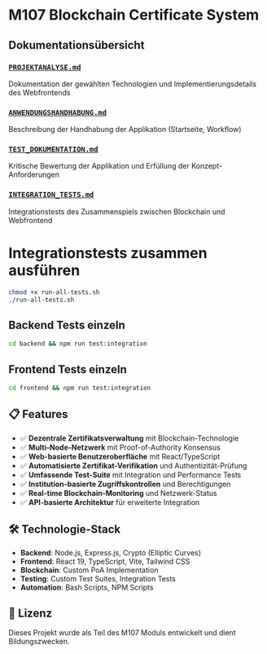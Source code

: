 # M107 Blockchain Certificate System

## Dokumentationsübersicht

### [`PROJEKTANALYSE.md`](./PROJEKTANALYSE.md)
Dokumentation der gewählten Technologien und Implementierungsdetails des Webfrontends

### [`ANWENDUNGSHANDHABUNG.md`](./ANWENDUNGSHANDHABUNG.md)
Beschreibung der Handhabung der Applikation (Startseite, Workflow)

### [`TEST_DOKUMENTATION.md`](./TEST_DOKUMENTATION.md)
Kritische Bewertung der Applikation und Erfüllung der Konzept-Anforderungen

### [`INTEGRATION_TESTS.md`](./INTEGRATION_TESTS.md)
Integrationstests des Zusammenspiels zwischen Blockchain und Webfrontend

# Integrationstests zusammen ausführen
```bash
chmod +x run-all-tests.sh
./run-all-tests.sh
```

## Backend Tests einzeln
```bash
cd backend && npm run test:integration
```

## Frontend Tests einzeln
```bash
cd frontend && npm run test:integration
```

## 📋 Features

- ✅ **Dezentrale Zertifikatsverwaltung** mit Blockchain-Technologie
- ✅ **Multi-Node-Netzwerk** mit Proof-of-Authority Konsensus
- ✅ **Web-basierte Benutzeroberfläche** mit React/TypeScript
- ✅ **Automatisierte Zertifikat-Verifikation** und Authentizität-Prüfung
- ✅ **Umfassende Test-Suite** mit Integration und Performance Tests
- ✅ **Institution-basierte Zugriffskontrollen** und Berechtigungen
- ✅ **Real-time Blockchain-Monitoring** und Netzwerk-Status
- ✅ **API-basierte Architektur** für erweiterte Integration

## 🛠️ Technologie-Stack

- **Backend**: Node.js, Express.js, Crypto (Elliptic Curves)
- **Frontend**: React 19, TypeScript, Vite, Tailwind CSS
- **Blockchain**: Custom PoA Implementation
- **Testing**: Custom Test Suites, Integration Tests
- **Automation**: Bash Scripts, NPM Scripts

## 📄 Lizenz

Dieses Projekt wurde als Teil des M107 Moduls entwickelt und dient Bildungszwecken.
